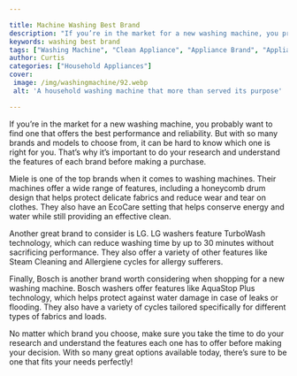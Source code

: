 ```yaml
---

title: Machine Washing Best Brand
description: "If you’re in the market for a new washing machine, you probably want to find one that offers the best performance and reliability....get more detail"
keywords: washing best brand
tags: ["Washing Machine", "Clean Appliance", "Appliance Brand", "Appliance Guide"]
author: Curtis
categories: ["Household Appliances"]
cover: 
 image: /img/washingmachine/92.webp
 alt: 'A household washing machine that more than served its purpose'

---
```


If you’re in the market for a new washing machine, you probably want to find one that offers the best performance and reliability. But with so many brands and models to choose from, it can be hard to know which one is right for you. That’s why it’s important to do your research and understand the features of each brand before making a purchase. 

Miele is one of the top brands when it comes to washing machines. Their machines offer a wide range of features, including a honeycomb drum design that helps protect delicate fabrics and reduce wear and tear on clothes. They also have an EcoCare setting that helps conserve energy and water while still providing an effective clean.

Another great brand to consider is LG. LG washers feature TurboWash technology, which can reduce washing time by up to 30 minutes without sacrificing performance. They also offer a variety of other features like Steam Cleaning and Allergiene cycles for allergy sufferers. 

Finally, Bosch is another brand worth considering when shopping for a new washing machine. Bosch washers offer features like AquaStop Plus technology, which helps protect against water damage in case of leaks or flooding. They also have a variety of cycles tailored specifically for different types of fabrics and loads. 

No matter which brand you choose, make sure you take the time to do your research and understand the features each one has to offer before making your decision. With so many great options available today, there’s sure to be one that fits your needs perfectly!
